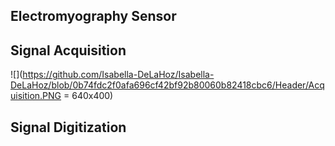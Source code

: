 <h2 align="left">Electromyography Sensor</h2>


<h2 align="left">Signal Acquisition</h2>

![](https://github.com/Isabella-DeLaHoz/Isabella-DeLaHoz/blob/0b74fdc2f0afa696cf42bf92b80060b82418cbc6/Header/Acquisition.PNG = 640x400)


<h2 align="left">Signal Digitization </h2>
